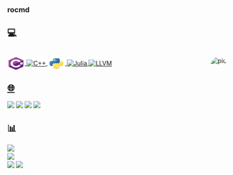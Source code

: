 ### rocmd


 ## 💻
<div fstyle="display: inline_block"><br>
  <a href="https://github.com/dotnet" target="_blank"><img align="center" alt="C#" height="30" width="40" src="https://raw.githubusercontent.com/devicons/devicon/master/icons/csharp/csharp-original.svg">
  <a href="http://github.com/rocmdhub" target="_blank"><img align="right" alt="pic" height="150" style="border-radius:50px;" src="https://cdn.discordapp.com/attachments/853634409420292146/994194209571610674/821C65E2-A9B8-45DC-8B3A-8B526DD3DC68.png?width=676&height=676"> 
  <img align="center" alt="C++" height="30" width="27" src="https://cdn.discordapp.com/attachments/853634409420292146/994190259795525632/IMG_0291.png">
  <a href="https://github.com/python/cpython" target="_blank"><img align="center" alt="Py" height="30" width="40" src="https://raw.githubusercontent.com/devicons/devicon/master/icons/python/python-original.svg">
  <a href="https://github.com/JuliaLang/julia" target="_blank"><img align="center" alt="Julia" height="30" width="33" src="https://cdn.discordapp.com/attachments/853002482547687475/1112064015670190230/julia-logo-DC9698BAF9-seeklogo.com.png">
  <a href="https://github.com/llvm/llvm-project" target="_blank"><img align="center" alt="LLVM" height="40" width="40" src="https://cdn.discordapp.com/attachments/853002482547687475/1112064805809959002/DragonMedium.png">
</div>
 

  ## 🌐
<div> 
  <a href="https://youtube.com/channel/UCizgrgXhNRMJYvBAVWGLSJg" target="_blank"><img src="https://img.shields.io/badge/YouTube-FF0000?style=for-the-badge&logo=youtube&logoColor=white" target="_blank"></a>
 	<a href="https://www.twitch.tv/rocmd" target="_blank"><img src="https://img.shields.io/badge/Twitch-9146FF?style=for-the-badge&logo=twitch&logoColor=white" target="_blank"></a>
 <a href="https://discord.gg/staBFKPqHV" target="_blank"><img src="https://img.shields.io/badge/Discord-7289DA?style=for-the-badge&logo=discord&logoColor=white" target="_blank"></a> 
  <a href = "mailto:miguelbsdmias@gmail.com"><img src="https://img.shields.io/badge/-Gmail-%23333?style=for-the-badge&logo=gmail&logoColor=white" target="_blank"></a>
</div>
 
 
  ## 📊
<div align="left">
 
 
 ![](https://github-readme-stats.vercel.app/api?username=rocmdhub&theme=dark&hide_border=false&include_all_commits=true&count_private=true)<br/>
![](https://github-readme-streak-stats.herokuapp.com/?user=rocmdhub&theme=dark&hide_border=false)<br/>
![](https://github-readme-stats.vercel.app/api/top-langs/?username=rocmdhub&theme=dark&hide_border=false&include_all_commits=true&count_private=true&layout=compact)
![](https://github-contributor-stats.vercel.app/api?username=rocmdhub&limit=5&theme=dark&combine_all_yearly_contributions=true)
 
 
</div>
